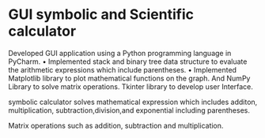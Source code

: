 # GUI symbolic and Scientific calculator
Developed GUI application using a Python programming language in PyCharm.
• Implemented stack and binary tree data structure to evaluate the arithmetic expressions which include parentheses.
• Implemented Matplotlib library to plot mathematical functions on the graph. And NumPy Library to solve
 matrix operations. Tkinter library to develop user Interface.

symbolic calculator solves mathematical expression which includes additon, multiplication, subtraction,division,and exponential including parentheses.

Matrix operations such as addition, subtraction and multiplication.
